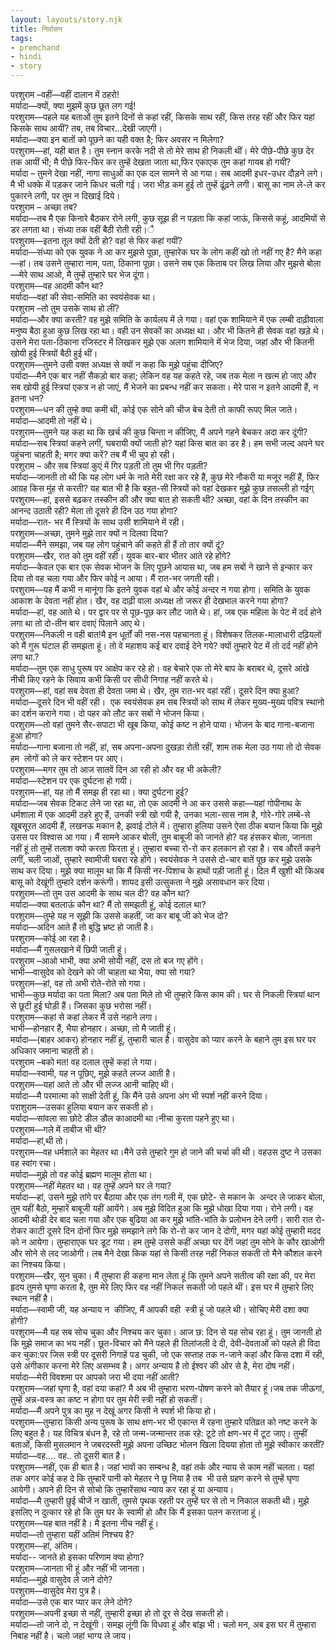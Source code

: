 ```yaml
---  
layout: layouts/story.njk  
title: निर्वासन  
tags:  
- premchand  
- hindi  
- story  
---  
```

    
परशुराम –वहीं—वहीं दालान में ठहरो!  
मर्यादा—क्यों, क्या मुझमें कुछ छूत लग गई!  
परशुराम—पहले यह बताओं तुम इतने दिनों से कहां रहीं, किसके साथ रहीं, किस तरह रहीं और फिर यहां किसके साथ आयीं? तब, तब विचार...देखी जाएगी।  
मर्यादा—क्या इन बातों को पूछने का यही वक्त है; फिर अवसर न मिलेगा?  
परशुराम—हां, यही बात है। तुम स्नान करके नदी से तो मेरे साथ ही निकली थीं। मेरे पीछे-पीछे कुछ देर तक आयीं भी; मै पीछे फिर-फिर कर तुम्हें देखता जाता था,फिर एकाएक तुम कहां गायब हो गयीं?  
मर्यादा – तुमने देखा नहीं, नागा साधुओं का एक दल सामने से आ गया। सब आदमी इधर-उधर दौड़ने लगे। मै भी धक्के में पड़कर जाने किधर चली गई। जरा भीड़ कम हुई तो तुम्हें ढूंढ़ने लगी। बासू का नाम ले-ले कर पुकारने लगी, पर तुम न दिखाई दिये।  
परशुराम – अच्छा तब?  
मर्यादा—तब मै एक किनारे बैठकर रोने लगी, कुछ सूझ ही न पड़ता कि कहां जाऊं, किससे कहूं, आदमियों से डर लगता था। संध्या तक वहीं बैठी रोती रही।ै  
परशुराम—इतना तूल क्यों देती हो? वहां से फिर कहां गयीं?  
मर्यादा—संध्या को एक युवक ने आ कर मुझसे पूछा, तुम्हारेक घर के लोग कहीं खो तो नहीं गए है? मैने कहा—हां। तब उसने तुम्हारा नाम, पता, ठिकाना पूछा। उसने सब एक किताब पर लिख लिया और मुझसे बोला—मेरे साथ आओ, मै तुम्हें तुम्हारे घर भेज दूंगा।  
परशुराम—वह आदमी कौन था?  
मर्यादा—वहां की सेवा-समिति का स्वयंसेवक था।  
परशुराम –तो तुम उसके साथ हो लीं?  
मर्यादा—और क्या करती? वह मुझे समिति के कार्यलय में ले गया। वहां एक शामियाने में एक लम्बी दाढ़ीवाला मनुष्य बैठा हुआ कुछ लिख रहा था। वही उन सेवकों का अध्यक्ष था। और भी कितने ही सेवक वहां खड़े थे। उसने मेरा पता-ठिकाना रजिस्टर में लिखकर मुझे एक अलग शामियाने में भेज दिया, जहां और भी कितनी खोयी हुई स्त्रियों बैठी हुई थीं।  
परशुराम—तुमने उसी वक्त अध्यक्ष से क्यों न कहा कि मुझे पहुंचा दीजिए?  
पर्यादा—मैने एक बार नहीं सैकड़ो बार कहा; लेकिन वह यह कहते रहे, जब तक मेला न खत्म हो जाए और सब खोयी हुई स्त्रियां एकत्र न हो जाएं, मैं भेजने का प्रबन्ध नहीं कर सकता। मेरे पास न इतने आदमी हैं, न इतना धन?  
परशुराम—धन की तुम्हे क्या कमी थी, कोई एक सोने की चीज बेच देती तो काफी रूपए मिल जाते।  
मर्यादा—आदमी तो नहीं थे।  
परशुराम—तुमने यह कहा था कि खर्च की कुछ चिन्ता न कीजिए, मैं अपने गहने बेचकर अदा कर दूंगी?  
मर्यादा—सब स्त्रियां कहने लगीं, घबरायी क्यों जाती हो? यहां किस बात का डर है। हम सभी जल्द अपने घर पहुंचना चाहती है; मगर क्या करें? तब मैं भी चुप हो रही।  
परशुराम – और सब स्त्रियां कुएं में गिर पड़ती तो तुम भी गिर पड़ती?  
मर्यादा—जानती तो थी कि यह लोग धर्म के नाते मेरी रक्षा कर रहे हैं, कुछ मेरे नौकरी या मजूर नहीं हैं, फिर आग्रह किस मुंह से करती? यह बात भी है कि बहुत-सी स्त्रियों को वहां देखकर मुझे कुछ तसल्ली हो गईग् परशुराम—हां, इससे बढ़कर तस्कीन की और क्या बात हो सकती थी? अच्छा, वहां के दिन तस्कीन का आनन्द उठाती रही? मेला तो दूसरे ही दिन उठ गया होगा?  
मर्यादा—रात- भर मैं स्त्रियों के साथ उसी शामियाने में रही।  
परशुराम—अच्छा, तुमने मुझे तार क्यों न दिलवा दिया?  
मर्यादा—मैंने समझा, जब यह लोग पहुंचाने की कहते ही हैं तो तार क्यों दूं?  
परशुराम—खैर, रात को तुम वहीं रही। युवक बार-बार भीतर आते रहे होंगे?  
मर्यादा—केवल एक बार एक सेवक भोजन के लिए पूछने आयास था, जब हम सबों ने खाने से इन्कार कर दिया तो वह चला गया और फिर कोई न आया। मैं रात-भर जगती रही।  
परशुराम—यह मैं कभी न मानूंगा कि इतने युवक वहां थे और कोई अन्दर न गया होगा। समिति के युवक आकाश के देवता नहीं होत। खैर, वह दाढ़ी वाला अध्यक्ष तो जरूर ही देखभाल करने गया होगा?  
मर्यादा—हां, वह आते थे। पर द्वार पर से पूछ-पूछ कर लौट जाते थे। हां, जब एक महिला के पेट में दर्द होने लगा था तो दो-तीन बार दवाएं पिलाने आए थे।  
परशुराम—निकली न वही बात!मै इन धूर्तों की नस-नस पहचानता हूं। विशेषकर तिलक-मालाधारी दढ़ियलों को मैं गुरू घंटाल ही समझता हूं। तो वे महाशय कई बार दवाई देने गये? क्यों तुम्हारे पेट में तो दर्द नहीं होने लगा था.?  
मर्यादा—तुम एक साधु पुरूष पर आक्षेप कर रहे हो। वह बेचारे एक तो मेरे बाप के बराबर थे, दूसरे आंखे नीची किए रहने के सिवाय कभी किसी पर सीधी निगाह नहीं करते थे।  
परशुराम—हां, वहां सब देवता ही देवता जमा थे। खैर, तुम रात-भर वहां रहीं। दूसरे दिन क्या हुआ?  
मर्यादा—दूसरे दिन भी वहीं रही।  एक स्वयंसेवक हम सब स्त्रियों को साथ में लेकर मुख्य-मुख्य पवित्र स्थानो का दर्शन कराने गया। दो पहर को लौट कर सबों ने भोजन किया।  
परशुराम—तो वहां तुमने सैर-सपाटा भी खूब किया, कोई कष्ट न होने पाया। भोजन के बाद गाना-बजाना हुआ होगा?  
मर्यादा—गाना बजाना तो नहीं, हां, सब अपना-अपना दुखड़ा रोती रहीं, शाम तक मेला उठ गया तो दो सेवक हम  लोगों को ले कर स्टेशन पर आए।  
परशुराम—मगर तुम तो आज सातवें दिन आ रही हो और वह भी अकेली?  
मर्यादा—स्टेशन पर एक दुर्घटना हो गयी।  
परशुराम—हां, यह तो मैं समझ ही रहा था। क्या दुर्घटना हुई?  
मर्यादा—जब सेवक टिकट लेने जा रहा था, तो एक आदमी ने आ कर उससे कहा—यहां गोपीनाथ के धर्मशाला में एक आदमी ठहरे हुए हैं, उनकी स्त्री खो गयी है, उनका भला-सास नाम है, गोरे-गोरे लम्बे-से खूबसूरत आदमी हैं, लखनऊ मकान है, झवाई टोले में। तुम्हारा हुलिया उसने ऐसा ठीक बयान किया कि मुझे उसस पर विश्वास आ गया। मैं सामने आकर बोली, तुम बाबूजी को जानते हो? वह हंसकर बोला, जानता नहीं हूं तो तुम्हें तलाश क्यो करता फिरता हूं। तुम्हारा बच्चा रो-रो कर हलकान हो रहा है। सब औरतें कहने लगीं, चली जाओं, तुम्हारे स्वामीजी घबरा रहे होंगे। स्वयंसेवक ने उससे दो-चार बातें पूछ कर मुझे उसके साथ कर दिया। मुझे क्या मालूम था कि मैं किसी नर-पिशाच के हाथों पड़ी जाती हूं। दिल मैं खुशी थी किअब बासू को देखूंगी तुम्हारे दर्शन करूंगी। शायद इसी उत्सुकता ने मुझे असावधान कर दिया।  
परशुराम—तो तुम उस आदमी के साथ चल दी? वह कौन था?  
मर्यादा—क्या बतलाऊं कौन था? मैं तो समझती हूं, कोई दलाल था?  
परशुराम—तुम्हे यह न सूझी कि उससे कहतीं, जा कर बाबू जी को भेज दो?  
मर्यादा—अदिन आते हैं तो बुद्धि भ्रष्ट हो जाती है।  
परशुराम—कोई आ रहा है।  
मर्यादा—मैं गुसलखाने में छिपी जाती हूं।  
परशुराम –आओ भाभी, क्या अभी सोयी नहीं, दस तो बज गए होंगे।  
भाभी—वासुदेव को देखने को जी चाहता था भैया, क्या सो गया?  
परशुराम—हां, वह तो अभी रोते-रोते सो गया।  
भाभी—कुछ मर्यादा का पता मिला? अब पता मिले तो भी तुम्हारे किस काम की। घर से निकली स्त्रियां थान से छूटी हुई घोड़ी हैं। जिसका कुछ भरोसा नहीं।  
परशुराम—कहां से कहां लेकर मैं उसे नहाने लगा।  
भाभी—होनहार हैं, भैया होनहार। अच्छा, तो मै जाती हूं।  
मर्यादा—(बाहर आकर) होनहार नहीं हूं, तुम्हारी चाल है। वासुदेव को प्यार करने के बहाने तुम इस घर पर अधिकार जमाना चाहती हो।  
परशुराम –बको मत! वह दलाल तुम्हें कहां ले गया।  
मर्यादा—स्वामी, यह न पूछिए, मुझे कहते लज्ज आती है।  
परशुराम—यहां आते तो और भी लज्ज आनी चाहिए थी।  
मर्यादा—मै परमात्मा को साक्षी देती हूं, कि मैंने उसे अपना अंग भी स्पर्श नहीं करने दिया।  
पराशुराम—उसका हुलिया बयान कर सकती हो।  
मर्यादा—सांवला सा छोटे डील डौल काआदमी था।नीचा कुरता पहने हुए था।  
परशुराम—गले में ताबीज भी थी?  
मर्यादा—हां,थी तो।  
परशुराम—वह धर्मशाले का मेहतर था।मैने उसे तुम्हारे गुम हो जाने की चर्चा की थी। वहउस दुष्ट ने उसका वह स्वांग रचा।  
मर्यादा—मुझे तो वह कोई ब्रह्मण मालूम होता था।  
परशुराम—नहीं मेहतर था। वह तुम्हें अपने घर ले गया?  
मर्यादा—हां, उसने मुझे तांगे पर बैठाया और एक तंग गली में, एक छोटे- से मकान के  अन्दर ले जाकर बोला, तुम यहीं बैठो, मुम्हारें बाबूजी यहीं आयेंगे। अब मुझे विदित हुआ कि मुझे धोखा दिया गया। रोने लगी। वह आदमी थोडी देर बाद चला गया और एक बुढिया आ कर मुझे भांति-भांति के प्रलोभन देने लगी। सारी रात रो-रोकर काटी दूसरे दिन दोनों फिर मुझे समझाने लगे कि रो-रो कर जान दे दोगी, मगर यहां कोई तुम्हारी मदद को न आयेगा। तुम्हाराएक घर डूट गया। हम तुम्हे उससे कहीं अच्छा घर देंगें जहां तुम सोने के कौर खाओगी और सोने से लद जाओगी। लब मैने देखा किक यहां से किसी तरह नहीं निकल सकती तो मैने कौशल करने का निश्चय किया।  
परशुराम—खैर, सुन चुका। मैं तुम्हारा ही कहना मान लेता हूं कि तुमने अपने सतीत्व की रक्षा की, पर मेरा हृदय तुमसे घृणा करता है, तुम मेरे लिए फिर वह नहीं निकल सकती जो पहले थीं। इस घर में तुम्हारे लिए स्थान नहीं है।  
मर्यादा—स्वामी जी, यह अन्याय न  कीजिए, मैं आपकी वही  स्त्री हूं जो पहले थी। सोचिए मेरी दशा क्या होगी?  
परशुराम—मै यह सब सोच चुका और निश्चय कर चुका। आज छ: दिन से यह सोच रहा हूं। तुम जानती हो कि मुझे समाज का भय नहीं। छूत-विचार को मैंने पहले ही तिलांजली दे दी, देवी-देवताओं को पहले ही विदा कर चुका:पर जिस स्त्री पर दूसरी निगाहें पड चुकी, जो एक सप्ताह तक न-जाने कहां और किस दशा में रही, उसे अंगीकार करना मेरे लिए असम्भव है। अगर अन्याय है तो ईश्वर की ओर से है, मेरा दोष नहीं।  
मर्यादा—मेरी विवशमा पर आपको जरा भी दया नहीं आती?  
परशुराम—जहां घृणा है, वहां दया कहां? मै अब भी तुम्हारा भरण-पोषण करने को तैयार हूं।जब तक जीऊगां, तुम्हें अन्न-वस्त्र का कष्ट न होगा पर तुम मेरी स्त्री नहीं हो सकतीं।  
मर्यादा—मैं अपने पुत्र का मुह न देखूं अगर किसी ने स्पर्श भी किया हो।  
परशुराम—तुम्हारा किसी अन्य पुरूष के साथ क्षण-भर भी एकान्त में रहना तुम्हारे पतिव्रत को नष्ट करने के लिए बहुत है। यह विचित्र बंधन है, रहे तो जन्म-जन्मान्तर तक रहे: टूटे तो क्षण-भर में टूट जाए। तुम्हीं बताओं, किसी मुसलमान ने जबरदस्ती मुझे अपना उच्छिट भोलन खिला दियया होता तो मुझे स्वीकार करतीं?  
मर्यादा—वह.... वह.. तो दूसरी बात है।  
परशुराम—नहीं, एक ही बात है। जहां भावों का सम्बन्ध है, वहां तर्क और न्याय से काम नहीं चलता। यहां तक अगर कोई कह दे कि तुम्हारें पानी को मेहतर ने छू निया है तब  भी उसे ग्रहण करने से तुम्हें घृणा आयेगी। अपने ही दिन से सोचो कि तुम्हारेंसाथ न्याय कर रहा हूं या अन्याय।  
मर्यादा—मै तुम्हारी छुई चीजें न खाती, तुमसे पृथक रहती पर तुम्हें घर से तो न निकाल सकती थी। मुझे इसलिए न दुत्कार रहे हो कि तुम घर के स्वामी हो और कि मैं इसका पलन करतजा हूं।  
परशुराम—यह बात नहीं है। मै इतना नीच नहीं हूं।  
मर्यादा—तो तुम्हारा यहीं अतिमं निश्चय है?  
परशुराम—हां, अंतिम।  
मर्यादा-- जानते हो इसका परिणाम क्या होगा?  
परशुराम—जानता भी हूं और नहीं भी जानता।  
मर्यादा—मुझे वासुदेव ले जाने दोगे?  
परशुराम—वासुदेव मेरा पुत्र है।  
मर्यादा—उसे एक बार प्यार कर लेने दोगे?  
परशुराम—अपनी इच्छा से नहीं, तुम्हारी इच्छा हो तो दूर से देख सकती हो।  
मर्यादा—तो जाने दो, न देखूंगी। समझ लूंगी कि विधवा हूं और बांझ भी। चलो मन, अब इस घर में तुम्हारा निबाह नहीं है। चलो जहां भाग्य ले जाय।  


    